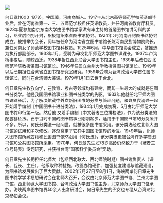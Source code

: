 ![](https://s2.loli.net/2022/08/31/CfirDOxjpcSVg7N.png)

何日章(1893-1979)，字国璋，河南商城人。1917年从北京高等师范学校英语部毕业后，曾在河南省第一、三、五师范学校担任英语教员，并任河南省教育厅科员。1923年夏参加南京东南大学由图书馆学家洪有丰主持的首届图书馆讲习科的学习，结业后回到开封，积极组织本省图书馆协会。1924年5月河南开封图书馆协会成立，被推举为会长，同年被任命为河南省立图书馆馆长兼河南民族博物院院长，兼任河南女子师范学校图书馆科教员。1925年6月，中华图书馆协会成立，被推选为执行部副部长。1933年1月，受聘为母校北平师范大学图书课课长。1937年卢沟桥事变后，随校西迁。1938年担任西北联合大学图书馆主任。1939年后改任西北师范学院教授兼图书馆馆长。1946年任国立兰州大学教授兼图书馆馆长。1949年以后长期担任台湾省立图书馆研究室研究。1959年受聘为台湾政治大学首任图书馆馆长，同时在台湾师大兼课。1979年1月1日去世于台北。

何日章先生孜孜向学，在教育、考古等领域均有建树，而其一生最大的成就是在图书分类学。他是我国图书馆事业和图书分类学的先驱。1933年他就任北平师大图书课课长后，为了解决馆藏中外文新旧图书的分类与管理问题，和馆员袁涌进一起开始着手编制《中国图书十进分类法》，1934年1月完成初稿，5月由北平师范大学图书馆印行第一版。然后他 又着手编制《中文著者三位排检法》，作为该分类法的配套排检法。由于当时中国的图书馆事业刚刚起步，适用于中国图书馆的分类法并不多。所以，何氏分类法一经问世，就被很多图书馆采用。该分类法经过北师大图书馆的试用和多次修改，逐渐奠定了它在中国图书馆界的地位。1949年后，北师大图书馆所藏古籍和民国图书依然沿用《何氏法》，该分类法更被台湾许多学校图书馆和公共图书馆所采用。1970年，何日章先生以78岁高龄仍然致力于《著者三位号码表》专题研究，并获得台湾“国家科学委员会”奖助。

何日章先生长期担任北师大（包括西北联大、西北师院时期）图书馆负责人（课长、组长、主任），他采取种种措施，改善办馆硬件、加强制度建设与馆藏建设，为图书馆发展做出了巨大贡献。2002年7月27日至8月1日，海峡两岸何日章先生图书馆学学术思想研讨会在北师大召开，会议由北京师范大学图书馆、兰州大学图书馆、西北师范大学图书馆、台湾政治大学图书馆主办，北京师范大学图书馆承办。海峡两岸图书馆界50余人出席研讨会，何日章先生的子女也专程从台湾来北京参加会议。